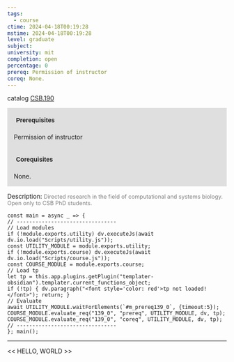 ```yaml
---
tags:
  - course
ctime: 2024-04-18T00:19:28
mstime: 2024-04-18T00:19:28
level: graduate
subject: 
university: mit
completion: open
percentage: 0
prereq: Permission of instructor
coreq: None.
---
```


catalog [CSB.190](http://student.mit.edu/catalog/mCSBa.html#CSB.190)

<span style="display: block; padding: 15px; background-color: rgb(100, 100, 100, 0.2);"><font id="m_prereq139_0" style="display: block; font-family: Arial, sans-serif; font-weight: bold; padding: 5px">Prerequisites</font><br><span id="prereq139_0">Permission of instructor</span></span>
<span style="display: block; padding: 15px; background-color: rgb(100, 100, 100, 0.2);"><font id="m_coreq139_0" style="display: block; font-family: Arial, sans-serif; font-weight: bold; padding: 5px">Corequisites</font><br><span id="coreq139_0">None.</span></span>

<font style="">Description:</font>
<font style="color: grey; font-size: 0.8rem;">Directed research in the field of computational and systems biology. Open only to CSB PhD students.</font>

```dataviewjs
const main = async _ => {
// --------------------------------
// Load modules
if (!module.exports.utility) dv.executeJs(await dv.io.load("Scripts/utility.js"));
const UTILITY_MODULE = module.exports.utility;
if (!module.exports.course) dv.executeJs(await dv.io.load("Scripts/course.js"));
const COURSE_MODULE = module.exports.course;
// Load tp
let tp = this.app.plugins.getPlugin("templater-obsidian").templater.current_functions_object;
if (!tp) { dv.paragraph("<font style='color: red'>tp not loaded!</font>"); return; }
// Evaluate
await UTILITY_MODULE.waitForElements(`#m_prereq139_0`, {timeout:5});
COURSE_MODULE.evaluate_req("139_0", "prereq", UTILITY_MODULE, dv, tp);
COURSE_MODULE.evaluate_req("139_0", "coreq", UTILITY_MODULE, dv, tp);
// --------------------------------
}; main();
```

---

<< HELLO, WORLD >>
